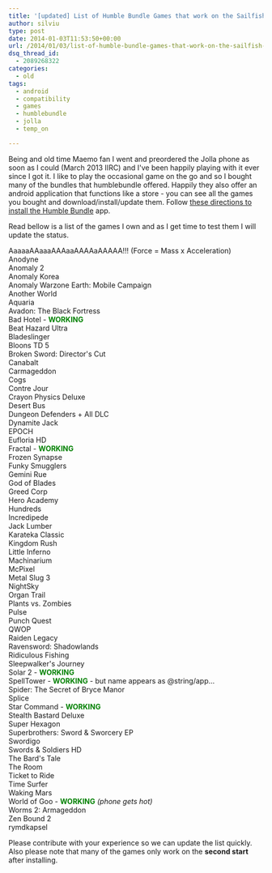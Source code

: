 ```yaml
---
title: '[updated] List of Humble Bundle Games that work on the Sailfish OS Jolla Phone'
author: silviu
type: post
date: 2014-01-03T11:53:50+00:00
url: /2014/01/03/list-of-humble-bundle-games-that-work-on-the-sailfish-os-jolla-phone/
dsq_thread_id:
  - 2089268322
categories:
  - old
tags:
  - android
  - compatibility
  - games
  - humblebundle
  - jolla
  - temp_on

---
```

Being and old time Maemo fan I went and preordered the Jolla phone as soon as I could (March 2013 IIRC) and I've been happily playing with it ever since I got it. I like to play the occasional game on the go and so I bought many of the bundles that humblebundle offered. Happily they also offer an android application that functions like a store - you can see all the games you bought and download/install/update them. Follow [these directions to install the Humble Bundle][1] app.

Read bellow is a list of the games I own and as I get time to test them I will update the status.

<!--more-->

AaaaaAAaaaAAAaaAAAAaAAAAA!!! (Force = Mass x Acceleration)  
Anodyne  
Anomaly 2  
Anomaly Korea  
Anomaly Warzone Earth: Mobile Campaign  
Another World  
Aquaria  
Avadon: The Black Fortress  
Bad Hotel - **<span style="color: #008000">WORKING</span>**  
Beat Hazard Ultra  
Bladeslinger  
Bloons TD 5  
Broken Sword: Director's Cut  
Canabalt  
Carmageddon  
Cogs  
Contre Jour  
Crayon Physics Deluxe  
Desert Bus  
Dungeon Defenders + All DLC  
Dynamite Jack  
EPOCH  
Eufloria HD  
Fractal - **<span style="color: #008000">WORKING</span>**  
Frozen Synapse  
Funky Smugglers  
Gemini Rue  
God of Blades  
Greed Corp  
Hero Academy  
Hundreds  
Incredipede  
Jack Lumber  
Karateka Classic  
Kingdom Rush  
Little Inferno  
Machinarium  
McPixel  
Metal Slug 3  
NightSky  
Organ Trail  
Plants vs. Zombies  
Pulse  
Punch Quest  
QWOP  
Raiden Legacy  
Ravensword: Shadowlands  
Ridiculous Fishing  
Sleepwalker's Journey  
Solar 2 - **<span style="color: #008000">WORKING</span>**  
SpellTower - **<span style="color: #008000">WORKING</span>** - but name appears as @string/app&#8230;  
Spider: The Secret of Bryce Manor  
Splice  
Star Command - **<span style="color: #008000">WORKING</span>**  
Stealth Bastard Deluxe  
Super Hexagon  
Superbrothers: Sword & Sworcery EP  
Swordigo  
Swords & Soldiers HD  
The Bard's Tale  
The Room  
Ticket to Ride  
Time Surfer  
Waking Mars  
World of Goo - **<span style="color: #008000">WORKING</span>** _(phone gets hot)_  
Worms 2: Armageddon  
Zen Bound 2  
rymdkapsel

Please contribute with your experience so we can update the list quickly. Also please note that many of the games only work on the **second start** after installing.

 [1]: http://www.humblebundle.com/app